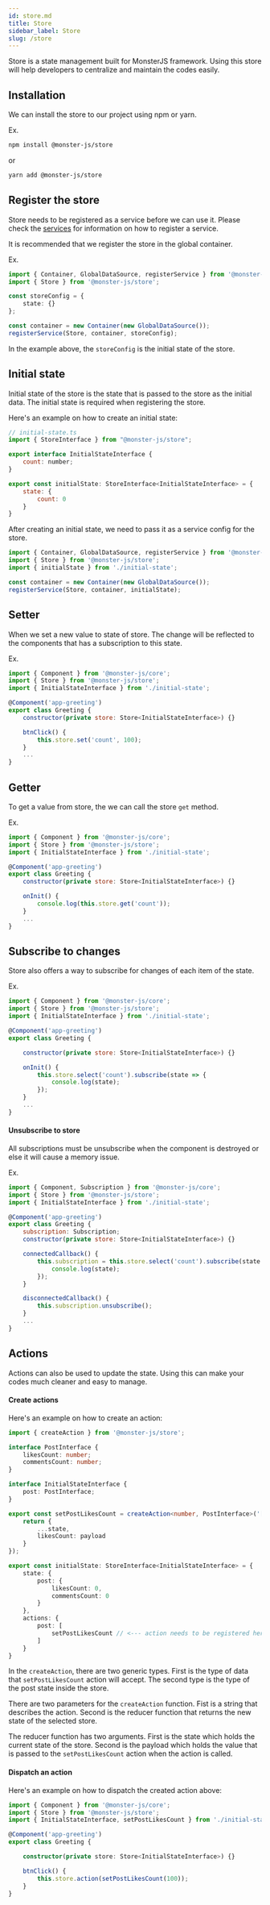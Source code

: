 ```yaml
---
id: store.md
title: Store
sidebar_label: Store
slug: /store
---
```


Store is a state management built for MonsterJS framework.
Using this store will help developers to centralize and maintain the codes easily.

## Installation

We can install the store to our project using npm or yarn.

Ex.

```bash
npm install @monster-js/store
```
or
```bash
yarn add @monster-js/store
```

## Register the store

Store needs to be registered as a service before we can use it.
Please check the [services](./services) for information on how to register a service.

It is recommended that we register the store in the global container.

Ex.

```typescript
import { Container, GlobalDataSource, registerService } from '@monster-js/core';
import { Store } from '@monster-js/store';

const storeConfig = {
    state: {}
};

const container = new Container(new GlobalDataSource());
registerService(Store, container, storeConfig);
```

In the example above, the `storeConfig` is the initial state of the store.

## Initial state

Initial state of the store is the state that is passed to the store as the initial data.
The initial state is required when registering the store.

Here's an example on how to create an initial state:

```javascript
// initial-state.ts
import { StoreInterface } from "@monster-js/store";

export interface InitialStateInterface {
    count: number;
}

export const initialState: StoreInterface<InitialStateInterface> = {
    state: {
        count: 0
    }
}
```

After creating an initial state, we need to pass it as a service config for the store.

```typescript
import { Container, GlobalDataSource, registerService } from '@monster-js/core';
import { Store } from '@monster-js/store';
import { initialState } from './initial-state';

const container = new Container(new GlobalDataSource());
registerService(Store, container, initialState);
```

## Setter

When we set a new value to state of store.
The change will be reflected to the components that has a subscription to this state.

Ex.

```javascript
import { Component } from '@monster-js/core';
import { Store } from '@monster-js/store';
import { InitialStateInterface } from './initial-state';

@Component('app-greeting')
export class Greeting {
    constructor(private store: Store<InitialStateInterface>) {}

    btnClick() {
        this.store.set('count', 100);
    }
    ...
}
```

## Getter

To get a value from store, the we can call the store `get` method.

Ex.

```javascript
import { Component } from '@monster-js/core';
import { Store } from '@monster-js/store';
import { InitialStateInterface } from './initial-state';

@Component('app-greeting')
export class Greeting {
    constructor(private store: Store<InitialStateInterface>) {}

    onInit() {
        console.log(this.store.get('count'));
    }
    ...
}
```

## Subscribe to changes

Store also offers a way to subscribe for changes of each item of the state.

Ex.

```javascript
import { Component } from '@monster-js/core';
import { Store } from '@monster-js/store';
import { InitialStateInterface } from './initial-state';

@Component('app-greeting')
export class Greeting {

    constructor(private store: Store<InitialStateInterface>) {}

    onInit() {
        this.store.select('count').subscribe(state => {
            console.log(state);
        });
    }
    ...
}
```

#### Unsubscribe to store

All subscriptions must be unsubscribe when the component is destroyed or else it will cause a memory issue.

Ex.

```javascript
import { Component, Subscription } from '@monster-js/core';
import { Store } from '@monster-js/store';
import { InitialStateInterface } from './initial-state';

@Component('app-greeting')
export class Greeting {
    subscription: Subscription;
    constructor(private store: Store<InitialStateInterface>) {}

    connectedCallback() {
        this.subscription = this.store.select('count').subscribe(state => {
            console.log(state);
        });
    }

    disconnectedCallback() {
        this.subscription.unsubscribe();
    }
    ...
}
```

## Actions

Actions can also be used to update the state.
Using this can make your codes much cleaner and easy to manage.

#### Create actions

Here's an example on how to create an action:

```typescript
import { createAction } from '@monster-js/store';

interface PostInterface {
    likesCount: number;
    commentsCount: number;
}

interface InitialStateInterface {
    post: PostInterface;
}

export const setPostLikesCount = createAction<number, PostInterface>('[Post] set likes count', (state: PostInterface, payload: number) => {
    return {
        ...state,
        likesCount: payload
    }
});

export const initialState: StoreInterface<InitialStateInterface> = {
    state: {
        post: {
            likesCount: 0,
            commentsCount: 0
        }
    },
    actions: {
        post: [
            setPostLikesCount // <--- action needs to be registered here
        ]
    }
}
```

In the `createAction`, there are two generic types.
First is the type of data that `setPostLikesCount` action will accept.
The second type is the type of the post state inside the store.

There are two parameters for the `createAction` function.
Fist is a string that describes the action.
Second is the reducer function that returns the new state of the selected store.

The reducer function has two arguments.
First is the state which holds the current state of the store.
Second is the payload which holds the value that is passed to the `setPostLikesCount` action when the action is called.

#### Dispatch an action

Here's an example on how to dispatch the created action above:

```typescript
import { Component } from '@monster-js/core';
import { Store } from '@monster-js/store';
import { InitialStateInterface, setPostLikesCount } from './initial-state';

@Component('app-greeting')
export class Greeting {

    constructor(private store: Store<InitialStateInterface>) {}

    btnClick() {
        this.store.action(setPostLikesCount(100));
    }
}
```
